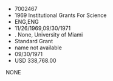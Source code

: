 * 7002467
* 1969 Institutional Grants For Science
* ENG,ENG
* 11/26/1969,09/30/1971
*  . None, University of Miami
* Standard Grant
*   name not available
* 09/30/1971
* USD 338,768.00

NONE